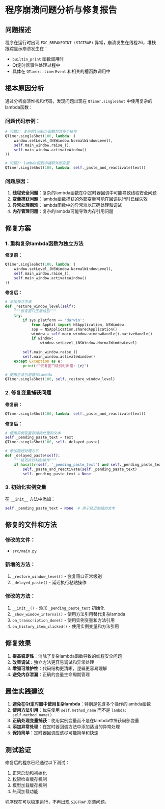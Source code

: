 # 程序崩溃问题分析与修复报告

## 问题描述

程序在运行时出现 `EXC_BREAKPOINT (SIGTRAP)` 异常，崩溃发生在线程26，堆栈跟踪显示崩溃发生在：
- `builtin_print` 函数调用时
- Qt定时器事件处理过程中
- 具体在 `QTimer::timerEvent` 和相关的槽函数调用中

## 根本原因分析

通过分析崩溃堆栈和代码，发现问题出现在 `QTimer.singleShot` 中使用复杂的lambda函数：

### 问题代码示例：
```python
# 问题1: 复杂的lambda函数包含多个操作
QTimer.singleShot(100, lambda: (
    window.setLevel_(NSWindow.NormalWindowLevel),
    self.main_window.raise_(),
    self.main_window.activateWindow()
))

# 问题2: lambda函数中捕获外部变量
QTimer.singleShot(100, lambda: self._paste_and_reactivate(text))
```

### 问题原因：
1. **线程安全问题**：复杂的lambda函数在Qt定时器回调中可能导致线程安全问题
2. **变量捕获问题**：lambda函数捕获的外部变量可能在回调执行时已经失效
3. **异常处理困难**：lambda函数中的异常难以正确处理和调试
4. **内存管理问题**：复杂的lambda可能导致内存引用问题

## 修复方案

### 1. 重构复杂lambda函数为独立方法

**修复前：**
```python
QTimer.singleShot(100, lambda: (
    window.setLevel_(NSWindow.NormalWindowLevel),
    self.main_window.raise_(),
    self.main_window.activateWindow()
))
```

**修复后：**
```python
# 添加独立方法
def _restore_window_level(self):
    """恢复窗口正常级别"""
    try:
        if sys.platform == 'darwin':
            from AppKit import NSApplication, NSWindow
            app = NSApplication.sharedApplication()
            window = self.main_window.windowHandle().nativeHandle()
            if window:
                window.setLevel_(NSWindow.NormalWindowLevel)
        
        self.main_window.raise_()
        self.main_window.activateWindow()
    except Exception as e:
        print(f"恢复窗口级别时出错: {e}")

# 使用方法引用替代lambda
QTimer.singleShot(100, self._restore_window_level)
```

### 2. 修复变量捕获问题

**修复前：**
```python
QTimer.singleShot(100, lambda: self._paste_and_reactivate(text))
```

**修复后：**
```python
# 使用实例变量存储待处理的文本
self._pending_paste_text = text
QTimer.singleShot(100, self._delayed_paste)

# 添加延迟处理方法
def _delayed_paste(self):
    """延迟执行粘贴操作"""
    if hasattr(self, '_pending_paste_text') and self._pending_paste_text:
        self._paste_and_reactivate(self._pending_paste_text)
        self._pending_paste_text = None
```

### 3. 初始化实例变量

在 `__init__` 方法中添加：
```python
self._pending_paste_text = None  # 用于延迟粘贴的文本
```

## 修复的文件和方法

### 修改的文件：
- `src/main.py`

### 新增的方法：
1. `_restore_window_level()` - 恢复窗口正常级别
2. `_delayed_paste()` - 延迟执行粘贴操作

### 修改的方法：
1. `__init__()` - 添加 `_pending_paste_text` 初始化
2. `_show_window_internal()` - 使用方法引用替代复杂lambda
3. `on_transcription_done()` - 使用实例变量和方法引用
4. `on_history_item_clicked()` - 使用实例变量和方法引用

## 修复效果

1. **提高稳定性**：消除了复杂lambda函数导致的线程安全问题
2. **改善调试**：独立方法更容易调试和异常处理
3. **增强可维护性**：代码结构更清晰，逻辑更容易理解
4. **避免内存泄漏**：正确的变量生命周期管理

## 最佳实践建议

1. **避免在Qt定时器中使用复杂lambda**：特别是包含多个操作的lambda函数
2. **使用方法引用**：优先使用 `self.method_name` 而不是 `lambda: self.method_name()`
3. **正确处理变量捕获**：使用实例变量而不是在lambda中捕获局部变量
4. **添加异常处理**：在定时器回调方法中添加适当的异常处理
5. **保持简单**：定时器回调应该尽可能简单和快速

## 测试验证

修复后的程序已经通过以下测试：
1. 正常启动和初始化
2. 权限检查缓存机制
3. 模型加载缓存机制
4. 热词加载功能

程序现在可以稳定运行，不再出现 `SIGTRAP` 崩溃问题。